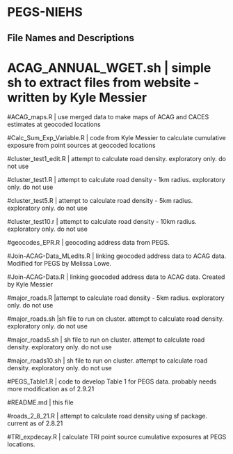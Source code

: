 # PEGS-NIEHS

## File Names and Descriptions 

# ACAG_ANNUAL_WGET.sh  | simple sh to extract files from website - written by Kyle Messier


#ACAG_maps.R  | use merged data to make maps of ACAG and CACES estimates at geocoded locations

#Calc_Sum_Exp_Variable.R  | code from Kyle Messier to calculate cumulative exposure from point sources at geocoded locations

#cluster_test1_edit.R  | attempt to calculate road density. exploratory only. do not use

#cluster_test1.R  | attempt to calculate road density - 1km radius. exploratory only. do not use

#cluster_test5.R  | attempt to calculate road density - 5km radius. exploratory only. do not use

#cluster_test10.r  | attempt to calculate road density - 10km radius. exploratory only. do not use

#geocodes_EPR.R  | geocoding address data from PEGS. 

#Join-ACAG-Data_MLedits.R  | linking geocoded address data to ACAG data. Modified for PEGS by Melissa Lowe.

#Join-ACAG-Data.R  | linking geocoded address data to ACAG data. Created by Kyle Messier

#major_roads.R  |attempt to calculate road density - 5km radius. exploratory only. do not use

#major_roads.sh  |sh file to run on cluster. attempt to calculate road density. exploratory only. do not use

#major_roads5.sh  | sh file to run on cluster. attempt to calculate road density. exploratory only. do not use

#major_roads10.sh  | sh file to run on cluster. attempt to calculate road density. exploratory only. do not use

#PEGS_Table1.R  | code to develop Table 1 for PEGS data. probably needs more modification as of 2.9.21

#README.md  | this file 

#roads_2_8_21.R  | attempt to calculate road density using sf package. current as of 2.8.21

#TRI_expdecay.R  | calculate TRI point source cumulative exposures at PEGS locations.

